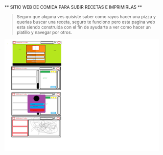 ** SITIO WEB DE COMIDA PARA SUBIR RECETAS E IMPRIMIRLAS **
> Seguro que akguna ves quisiste saber como rayos hacer una pizza y querias buscar una receta, seguro te funciono pero esta pagina web esta siendo construida con el fin de ayudarte a ver como hacer un platillo y navegar por otros.

![Boceto](paint.png)